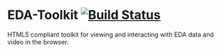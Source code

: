 EDA-Toolkit [![Build Status](https://travis-ci.org/OliverWS/EDA-Toolkit.png?branch=master)](https://travis-ci.org/OliverWS/EDA-Toolkit)
==

HTML5 compliant toolkit for viewing and interacting with EDA data and video in the browser. 
